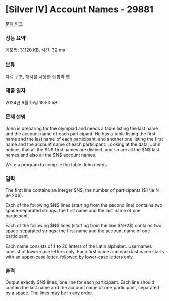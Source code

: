 # [Silver IV] Account Names - 29881 

[문제 링크](https://www.acmicpc.net/problem/29881) 

### 성능 요약

메모리: 31120 KB, 시간: 32 ms

### 분류

자료 구조, 해시를 사용한 집합과 맵

### 제출 일자

2024년 9월 15일 18:50:58

### 문제 설명

<p>John is preparing for the olympiad and needs a table listing the last name and the account name of each participant. He has a table listing the first name and the last name of each participant, and another one listing the first name and the account name of each participant. Looking at the data, John notices that all the $N$ first names are distinct, and so are all the $N$ last names and also all the $N$ account names.</p>

<p>Write a program to compile the table John needs.</p>

### 입력 

 <p>The first line contains an integer $N$, the number of participants ($1 \le N \le 20$).</p>

<p>Each of the following $N$ lines (starting from the second line) contains two space-separated strings: the first name and the last name of one participant.</p>

<p>Each of the following $N$ lines (starting from the line $N+2$) contains two space-separated strings: the first name and the account name of one participant.</p>

<p>Each name consists of 1 to 20 letters of the Latin alphabet. Usernames consist of lower-case letters only. Each first name and each last name starts with an upper-case letter, followed by lower-case letters only.</p>

### 출력 

 <p>Output exactly $N$ lines, one line for each participant. Each line should contain the last name and the account name of one participant, separated by a space. The lines may be in any order.</p>

